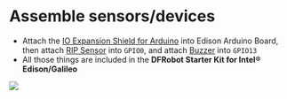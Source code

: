 # Assemble sensors/devices

 - Attach the [IO Expansion Shield for Arduino](http://www.dfrobot.com/index.php?route=product/product&product_id=1009&search=IO+Expansion&description=true) into Edison Arduino Board, then attach [RIP Sensor](http://www.dfrobot.com/index.php?route=product/product&product_id=1140&search=sen0171&description=true) into `GPIO0`, and attach [Buzzer](http://www.dfrobot.com/index.php?route=product/product&product_id=84&search=DFR0032&description=true) into `GPIO13`
 - All those things are included in the **DFRobot Starter Kit for Intel® Edison/Galileo**

![](./doc/pic/startkit/assemble.jpg)
